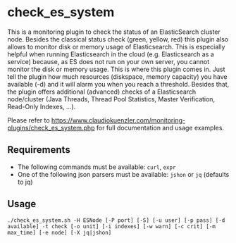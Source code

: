 # check_es_system
This is a monitoring plugin to check the status of an ElasticSearch cluster node. Besides the classical status check (green, yellow, red) this plugin also allows to monitor disk or memory usage of Elasticsearch. This is especially helpful when running Elasticsearch in the cloud (e.g. Elasticsearch as a service) because, as ES does not run on your own server, you cannot monitor the disk or memory usage. This is where this plugin comes in. Just tell the plugin how much resources (diskspace, memory capacity) you have available (-d) and it will alarm you when you reach a threshold.
Besides that, the plugin offers additional (advanced) checks of a Elasticsearch node/cluster (Java Threads, Thread Pool Statistics, Master Verification, Read-Only Indexes, ...).

Please refer to https://www.claudiokuenzler.com/monitoring-plugins/check_es_system.php for full documentation and usage examples.

Requirements
------
- The following commands must be available: `curl`, `expr`
- One of the following json parsers must be available: `jshon` or `jq` (defaults to jq)

Usage
------

    ./check_es_system.sh -H ESNode [-P port] [-S] [-u user] [-p pass] [-d available] -t check [-o unit] [-i indexes] [-w warn] [-c crit] [-m max_time] [-e node] [-X jq|jshon]
